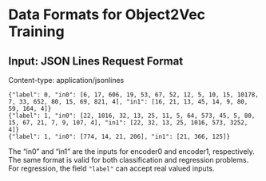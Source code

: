 # Data Formats for Object2Vec Training<a name="object2vec-training-formats"></a>

## Input: JSON Lines Request Format<a name="object2vec-in-training-data-jsonlines"></a>

Content\-type: application/jsonlines

```
{"label": 0, "in0": [6, 17, 606, 19, 53, 67, 52, 12, 5, 10, 15, 10178, 7, 33, 652, 80, 15, 69, 821, 4], "in1": [16, 21, 13, 45, 14, 9, 80, 59, 164, 4]}
{"label": 1, "in0": [22, 1016, 32, 13, 25, 11, 5, 64, 573, 45, 5, 80, 15, 67, 21, 7, 9, 107, 4], "in1": [22, 32, 13, 25, 1016, 573, 3252, 4]}
{"label": 1, "in0": [774, 14, 21, 206], "in1": [21, 366, 125]}
```

The “in0” and “in1” are the inputs for encoder0 and encoder1, respectively\. The same format is valid for both classification and regression problems\. For regression, the field `"label"` can accept real valued inputs\.